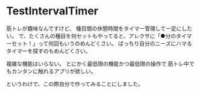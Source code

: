 # TestIntervalTimer

筋トレが趣味なんですけど、
種目間の休憩時間をタイマー管理して一定にしたい。
で、たくさんの種目を何セットもやってると、アレクサに「●分のタイマーセット！」って何回もいうのめんどくさい。
ばっちり自分のニーズにハマるタイマーを探すのもめんどくさい。

複雑な機能はいらない。
とにかく最低限の機能かつ最低限の操作で
筋トレ中でもカンタンに触れるアプリが欲しい。

というわけで、この際自分で作ってみることにしました。
